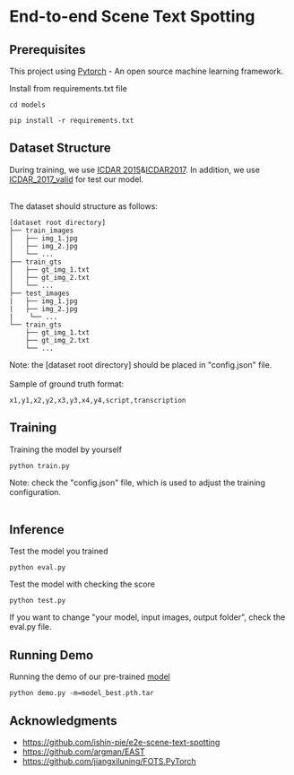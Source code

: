 # End-to-end Scene Text Spotting


## Prerequisites

This project using [Pytorch](https://pytorch.org/) - An open source machine learning framework.

Install from requirements.txt file 

```
cd models

pip install -r requirements.txt
```

## Dataset Structure

During training, we use [ICDAR 2015](https://rrc.cvc.uab.es/?ch=4&com=downloads)&[ICDAR2017](https://rrc.cvc.uab.es/?ch=8&com=downloads). In addition, we use [ICDAR_2017_valid](https://rrc.cvc.uab.es/?ch=8&com=downloads) for test our model.<br /><br />

The dataset should structure as follows:

```
[dataset root directory]
├── train_images
│   ├── img_1.jpg
│   ├── img_2.jpg
│   └── ...
├── train_gts
│   ├── gt_img_1.txt
│   ├── gt_img_2.txt
│   └── ...
├── test_images
|   ├── img_1.jpg
|   ├── img_2.jpg
|    └── ...
└── train_gts
    ├── gt_img_1.txt
    ├── gt_img_2.txt
    └── ...
```
Note: the [dataset root directory] should be placed in "config.json" file. <br /><br />
Sample of ground truth format:
```
x1,y1,x2,y2,x3,y3,x4,y4,script,transcription
```


## Training

Training the model by yourself
```
python train.py
```
Note: check the "config.json" file, which is used to adjust the training configuration.<br /><br />

## Inference
Test the model you trained
```
python eval.py
```
Test the model with checking the score
```
python test.py
```

If you want to change "your model, input images, output folder", check the eval.py file.

## Running Demo

Running the demo of our pre-trained [model](https://drive.google.com/file/d/1toEqT1LA-0ieY0ZFeKc6UWJOVvPXDtF1/view?usp=sharing)

```
python demo.py -m=model_best.pth.tar
```

## Acknowledgments

* https://github.com/ishin-pie/e2e-scene-text-spotting
* https://github.com/argman/EAST
* https://github.com/jiangxiluning/FOTS.PyTorch

